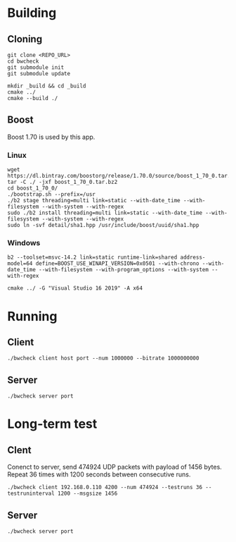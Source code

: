 # Building

## Cloning

```
git clone <REPO_URL>
cd bwcheck
git submodule init
git submodule update

mkdir _build && cd _build
cmake ../
cmake --build ./
```

## Boost

Boost 1.70 is used by this app.

### Linux

```
wget https://dl.bintray.com/boostorg/release/1.70.0/source/boost_1_70_0.tar.bz2
tar -C ./ -jxf boost_1_70_0.tar.bz2
cd boost_1_70_0/
./bootstrap.sh --prefix=/usr
./b2 stage threading=multi link=static --with-date_time --with-filesystem --with-system --with-regex
sudo ./b2 install threading=multi link=static --with-date_time --with-filesystem --with-system --with-regex
sudo ln -svf detail/sha1.hpp /usr/include/boost/uuid/sha1.hpp
```

### Windows

```
b2 --toolset=msvc-14.2 link=static runtime-link=shared address-model=64 define=BOOST_USE_WINAPI_VERSION=0x0501 --with-chrono --with-date_time --with-filesystem --with-program_options --with-system --with-regex

cmake ../ -G "Visual Studio 16 2019" -A x64
```

# Running

## Client
```
./bwcheck client host port --num 1000000 --bitrate 1000000000
```

## Server
```
./bwcheck server port
```

# Long-term test

## Clent

Conenct to server, send 474924 UDP packets with payload of 1456 bytes. Repeat 36 times with 1200 seconds between consecutive runs.
```
./bwcheck client 192.168.0.110 4200 --num 474924 --testruns 36 --testruninterval 1200 --msgsize 1456
```

## Server
```
./bwcheck server port
```


